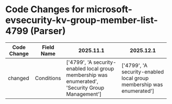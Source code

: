 # Code Changes for microsoft-evsecurity-kv-group-member-list-4799 (Parser)

| Code Change | Field Name | 2025.11.1 | 2025.12.1 |
|-------------|------------|-----------|------------|
| changed | Conditions | ['4799', 'A security-enabled local group membership was enumerated', 'Security Group Management'] | ['4799', 'A security-enabled local group membership was enumerated'] |